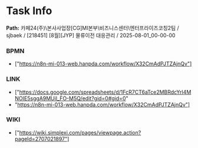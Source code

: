 # Task Info

**Path:** 카페24(주)\본사사업장\[CG]MI본부\비즈니스센터\엔터프라이즈코칭2팀 / sjbaek / [218451] [8월][JYP] 물류이전 대응관리 / 2025-08-01_00-00-00

### BPMN
- ["https://n8n-mi-013-web.hanpda.com/workflow/X32CmAdPJTZAjnQv"]

### LINK
- ["https://docs.google.com/spreadsheets/d/1FcR7CT6aTce2MBRdcYrI4MNOIE5sggA9MUil_FO-M5Q/edit?gid=0#gid=0"
- "https://n8n-mi-013-web.hanpda.com/workflow/X32CmAdPJTZAjnQv"]

### WIKI
- ["https://wiki.simplexi.com/pages/viewpage.action?pageId=2707021897"]

